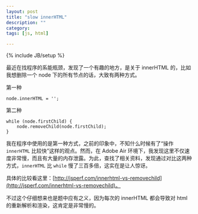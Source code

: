 ```yaml
---
layout: post
title: "slow innerHTML"
description: ""
category: 
tags: [js, html]

---
```

{% include JB/setup %}

最近在找程序的系能瓶颈，发现了一个有趣的地方，是关于 innerHTML 的，比如我想删除一个 node 下的所有节点的话，大致有两种方式。

第一种
    
    node.innerHTML = '';
    
第二种
    
    while (node.firstChild) {
        node.removeChild(node.firstChild);
    }
    
我在程序中使用的是第一种方式，之前的印象中，不知什么时候有了“操作 `innerHTML` 比较快”这样的观点。然而，在 Adobe Air 环境下，我发现这里不仅速度非常慢，而且有大量的内存泄露。为此，查找了相关资料，发现通过对比这两种方式，`innerHTML` 比 `while` 慢了三百多倍，这实在是让人惊讶。

具体的比较看这里：[http://jsperf.com/innerhtml-vs-removechild](http://jsperf.com/innerhtml-vs-removechild)。

不过这个仔细想来也是题中应有之义，因为每次的 innerHTML 都会导致对 html 的重新解析和渲染，这肯定是非常慢的。